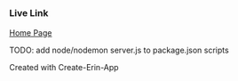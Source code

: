 ##  

 ### Live Link 
 [Home Page](https://google.com) 

 TODO: add node/nodemon server.js to package.json scripts 

 Created with Create-Erin-App 